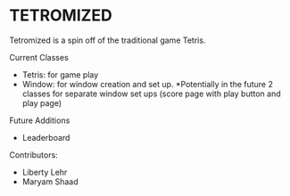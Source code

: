 # TETROMIZED

Tetromized is a spin off of the traditional game Tetris.

Current Classes
- Tetris: for game play
- Window: for window creation and set up.
    *Potentially in the future 2 classes for separate window set ups (score page with play button and play page)
    
Future Additions
- Leaderboard

Contributors:
- Liberty Lehr
- Maryam Shaad
